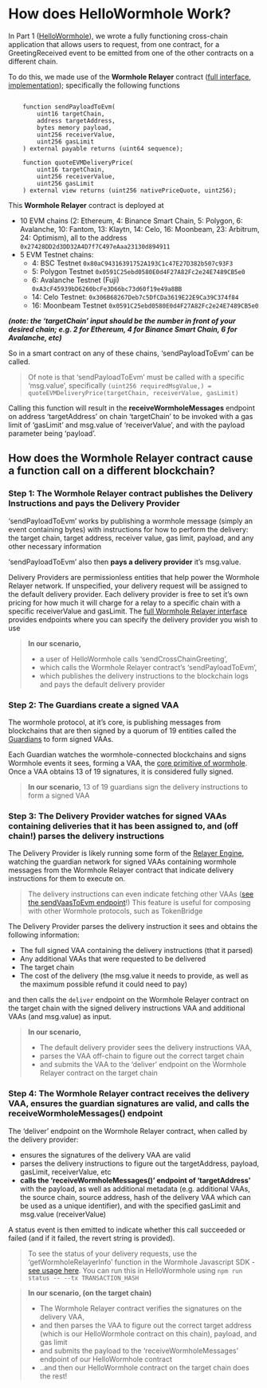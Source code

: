 # How does HelloWormhole Work?

In Part 1 ([HelloWormhole](https://github.com/JoeHowarth/hello-wormhole/)), we wrote a fully functioning cross-chain application that allows users to request, from one contract, for a GreetingReceived event to be emitted from one of the other contracts on a different chain. 

To do this, we made use of the **********************************Wormhole Relayer********************************** contract ([full interface](https://github.com/wormhole-foundation/wormhole/blob/main/ethereum/contracts/interfaces/relayer/IWormholeRelayer.sol), [implementation](https://github.com/wormhole-foundation/wormhole/blob/main/ethereum/contracts/relayer/wormholeRelayer/WormholeRelayer.sol)); specifically the following functions

```solidity

    function sendPayloadToEvm(
        uint16 targetChain,
        address targetAddress,
        bytes memory payload,
        uint256 receiverValue,
        uint256 gasLimit
    ) external payable returns (uint64 sequence);

    function quoteEVMDeliveryPrice(
        uint16 targetChain,
        uint256 receiverValue,
        uint256 gasLimit
    ) external view returns (uint256 nativePriceQuote, uint256);
```

This **********************************Wormhole Relayer********************************** contract is deployed at 

- 10 EVM chains (2: Ethereum, 4: Binance Smart Chain, 5: Polygon, 6: Avalanche, 10: Fantom, 13: Klaytn, 14: Celo, 16: Moonbeam, 23: Arbitrum, 24: Optimism), all to the address `0x27428DD2d3DD32A4D7f7C497eAaa23130d894911`
- 5 EVM Testnet chains:
    - 4: BSC Testnet `0x80aC94316391752A193C1c47E27D382b507c93F3`
    - 5: Polygon Testnet `0x0591C25ebd0580E0d4F27A82Fc2e24E7489CB5e0`
    - 6: Avalanche Testnet (Fuji) `0xA3cF45939bD6260bcFe3D66bc73d60f19e49a8BB`
    - 14: Celo Testnet: `0x306B68267Deb7c5DfCDa3619E22E9Ca39C374f84`
    - 16: Moonbeam Testnet  `0x0591C25ebd0580E0d4F27A82Fc2e24E7489CB5e0`

*********(note: the ‘targetChain’ input should be the number in front of your desired chain; e.g. 2 for Ethereum, 4 for Binance Smart Chain, 6 for Avalanche, etc)*********

So in a smart contract on any of these chains, ‘sendPayloadToEvm’ can be called. 

> Of note is that ‘sendPayloadToEvm’ must be called with a specific ‘msg.value’, specifically `(uint256 requiredMsgValue,) = quoteEVMDeliveryPrice(targetChain, receiverValue, gasLimit)`

Calling this function will result in the **************************************************receiveWormholeMessages************************************************** endpoint on address ‘targetAddress’ on chain ‘targetChain’ to be invoked with a gas limit of ‘gasLimit’ and msg.value of ‘receiverValue’, and with the payload parameter being ‘payload’. 

## How does the Wormhole Relayer contract cause a function call on a different blockchain?

### ******************************************************************************************Step 1: The Wormhole Relayer contract publishes the Delivery Instructions and pays the Delivery Provider******************************************************************************************

‘sendPayloadToEvm’ works by publishing a wormhole message (simply an event containing bytes) with instructions for how to perform the delivery: the target chain, target address, receiver value, gas limit, payload, and any other necessary information

‘sendPayloadToEvm’ also then ******************************************************pays a delivery provider****************************************************** it’s msg.value.

Delivery Providers are permissionless entities that help power the Wormhole Relayer network. If unspecified, your delivery request will be assigned to the default delivery provider. Each delivery provider is free to set it’s own pricing for how much it will charge for a relay to a specific chain with a specific receiverValue and gasLimit. The [full Wormhole Relayer interface](https://github.com/wormhole-foundation/wormhole/blob/main/ethereum/contracts/interfaces/relayer/IWormholeRelayer.sol) provides endpoints where you can specify the delivery provider you wish to use

> **In our scenario,** 
>
> - a user of HelloWormhole calls ‘sendCrossChainGreeting’,
> - which calls the Wormhole Relayer contract’s ‘sendPayloadToEvm’,
> - which publishes the delivery instructions to the blockchain logs and pays the default delivery provider

### ******************************************************************************************Step 2: The Guardians create a signed VAA******************************************************************************************

The wormhole protocol, at it’s core, is publishing messages from blockchains that are then signed by a quorum of 19 entities called the [Guardians](https://docs.wormhole.com/wormhole/explore-wormhole/guardian) to form signed VAAs. 

Each Guardian watches the wormhole-connected blockchains and signs Wormhole events it sees, forming a VAA, the [core primitive of wormhole](https://docs.wormhole.com/wormhole/explore-wormhole/vaa). Once a VAA obtains 13 of 19 signatures, it is considered fully signed. 

> **In our scenario,** 13 of 19 guardians sign the delivery instructions to form a signed VAA


### ******************************************************************************************Step 3: The Delivery Provider watches for signed VAAs containing deliveries that it has been assigned to, and (off chain!) parses the delivery instructions******************************************************************************************

The Delivery Provider is likely running some form of the [Relayer Engine](https://github.com/wormhole-foundation/relayer-engine), watching the guardian network for signed VAAs containing wormhole messages from the Wormhole Relayer contract that indicate delivery instructions for them to execute on. 

> The delivery instructions can even indicate fetching other VAAs ([see the sendVaasToEvm endpoint](https://github.com/wormhole-foundation/wormhole/blob/main/ethereum/contracts/interfaces/relayer/IWormholeRelayer.sol#L119)!) This feature is useful for composing with other Wormhole protocols, such as TokenBridge

The Delivery Provider parses the delivery instruction it sees and obtains the following information:

- The full signed VAA containing the delivery instructions (that it parsed)
- Any additional VAAs that were requested to be delivered
- The target chain
- The cost of the delivery (the msg.value it needs to provide, as well as the maximum possible refund it could need to pay)

and then calls the `deliver` endpoint on the Wormhole Relayer contract on the target chain with the signed delivery instructions VAA and additional VAAs (and msg.value) as input. 

> **In our scenario,** 
>
> - The default delivery provider sees the delivery instructions VAA,
> - parses the VAA off-chain to figure out the correct target chain
> - and submits the VAA to the ‘deliver’ endpoint on the Wormhole Relayer contract on the target chain

### ******************************************************************************************Step 4: The Wormhole Relayer contract receives the delivery VAA, ensures the guardian signatures are valid, and calls the receiveWormholeMessages() endpoint******************************************************************************************

The ‘deliver’ endpoint on the Wormhole Relayer contract, when called by the delivery provider:

- ensures the signatures of the delivery VAA are valid
- parses the delivery instructions to figure out the targetAddress, payload, gasLimit, receiverValue, etc
- **calls the ‘receiveWormholeMessages()’ endpoint of ‘targetAddress’** with the payload, as well as additional metadata (e.g. additional VAAs, the source chain, source address, hash of the delivery VAA which can be used as a unique identifier), and with the specified gasLimit and msg.value (receiverValue)

A status event is then emitted to indicate whether this call succeeded or failed (and if it failed, the revert string is provided). 

> To see the status of your delivery requests, use the ‘getWormholeRelayerInfo’ function in the Wormhole Javascript SDK - [see usage here](https://github.com/JoeHowarth/hello-wormhole/blob/main/ts-scripts/getStatus.ts). You can run this in HelloWormhole using `npm run status -- --tx TRANSACTION_HASH`



> **In our scenario, (on the target chain)** 
>
>- The Wormhole Relayer contract verifies the signatures on the delivery VAA,
>- and then parses the VAA to figure out the correct target address (which is our HelloWormhole contract on this chain), payload, and gas limit
>- and submits the payload to the ‘receiveWormholeMessages’ endpoint of our HelloWormhole contract
>- ..and then our HelloWormhole contract on the target chain does the rest!
